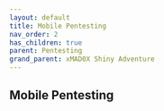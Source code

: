 ```yaml
---
layout: default
title: Mobile Pentesting
nav_order: 2
has_children: true
parent: Pentesting
grand_parent: xMAD0X Shiny Adventure
---
```


## Mobile Pentesting 






